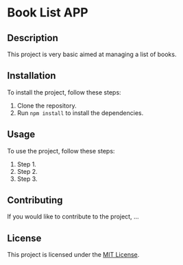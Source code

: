 # Book List APP

## Description

This project is very basic aimed at managing a list of books.

## Installation

To install the project, follow these steps:

1. Clone the repository.
2. Run `npm install` to install the dependencies.

## Usage

To use the project, follow these steps:

1. Step 1.
2. Step 2.
3. Step 3.

## Contributing

If you would like to contribute to the project, ...

## License

This project is licensed under the [MIT License](LICENSE).
